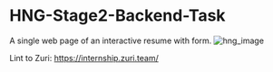 # HNG-Stage2-Backend-Task
A single web page of an interactive resume with form.
![hng_image](https://github.com/Ddlawal/hng-stage2-task/public/images/hng.png)

Lint to Zuri: https://internship.zuri.team/


